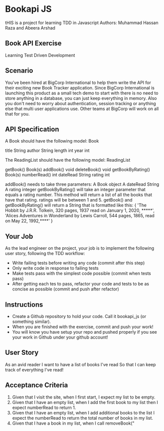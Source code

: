 # Bookapi JS
tHIS is a project for learning TDD in Javascript
Authors: Muhammad Hassan Raza and Abeera Arshad

## Book API Exercise
Learning Test Driven Development

## Scenario
You've been hired at BigCorp International to help them write the API for their exciting new Book Tracker application. Since BigCorp International is launching this product as a small tech demo to start with there is no need to store anything in a database, you can just keep everything in memory. Also you don't need to worry about authentication, session tracking or anything else that multi user applications use. Other teams at BigCorp will work on all that for you.
## API Specification
A Book should have the following model:
Book


title
String
author
String
length
int
year
int

The ReadingList should have the following model:
ReadingList


getBook()
Book(s)
addBook()
void
deleteBook()
void
getBookByRating()
Book(s)
numberRead()
int
dateRead
String
rating
int

addBook() needs to take three parameters:
A Book object
A dateRead String
A rating integer
getBookByRating() will take an integer parameter that equals a rating number. This method will return a list of all the books that have that rating.
ratings will be between 1 and 5.
getBook() and getBookByRating() will return a String that is formatted like this:
{
    'The Hobbit by J.R.R. Tolkein, 320 pages, 1937 read on January 1, 2020, *****',
    'Alices Adventures in Wonderland by Lewis Carroll, 544 pages, 1865, read on May 22, 1992,****'
}
## Your Job
As the lead engineer on the project, your job is to implement the following user story, following the TDD workflow:
- Write failing tests before writing any code (commit after this step)
- Only write code in response to failing tests
- Make tests pass with the simplest code possible (commit when tests pass)
- After getting each tes to pass, refactor your code and tests to be as concise as possible (commit and push after refactor)
## Instructions
- Create a Github repository to hold your code.  Call it bookapi_js (or something similar).
- When you are finished with the exercise, commit and push your work!
- You will know you have setup your repo and pushed properly if you see your work in Github under your github account!
## User Story
As an avid reader
I want to have a list of books I've read
So that I can keep track of everything I've read!
## Acceptance Criteria
1. Given that I visit the site, when I first start, I expect my list to be empty.
1. Given that I have an empty list, when I add the first book to my list then I expect numberRead to return 1.
1. Given that I have an empty list, when I add additional books to the list I expect the numberRead to return the total number of books in my list.
1. Given that I have a book in my list, when I call removeBook("<title>") with "title" representing the title of my book that I want to delete, then when I call getBooks() the book I deleted should no longer be there.
1. Given that I have an empty list, when I add a new book I expect getBooks() to return a list of books that includes the book I dded.
1. Given when I call getBooksByRating(), I should return a list of books that all have that rating.
